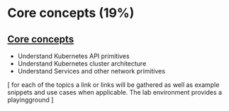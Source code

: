 # Core concepts (19%)
## [Core concepts](https://kubernetes.io/docs/concepts/)
- Understand Kubernetes API primitives
- Understand Kubernetes cluster architecture
- Understand Services and other network primitives


[
for each of the topics a link or links will be gathered as well as example snippets and use cases when applicable.
The lab environment provides a playingground
]